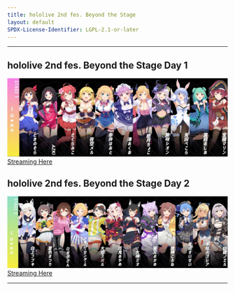 ```yaml
---
title: hololive 2nd fes. Beyond the Stage
layout: default
SPDX-License-Identifier: LGPL-2.1-or-later
---
```


---

## hololive 2nd fes. Beyond the Stage Day 1

<div class="container">
  <img class="lazyload" src="/assets/images/fes2nd1.jpg" alt="fes2nd1"/>
</div>
<a href="../fes2nd1/" class="button" role="button">
  Streaming Here
</a>

## hololive 2nd fes. Beyond the Stage Day 2

<div class="container">
  <img class="lazyload" src="/assets/images/fes2nd2.jpg" alt="fes2nd2"/>
</div>
<a href="../fes2nd2/" class="button" role="button">
  Streaming Here
</a>

---